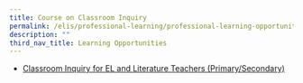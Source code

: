 ```yaml
---
title: Course on Classroom Inquiry
permalink: /elis/professional-learning/professional-learning-opportunities/courses-on-classroom-inquiry/
description: ""
third_nav_title: Learning Opportunities
---
```

*   [Classroom Inquiry for EL and Literature Teachers (Primary/Secondary)](/elis/professional-learning/professional-learning-opportunities/classroom-inquiry-for-el-literature/)